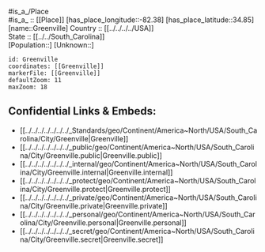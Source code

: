 ﻿---
location: [34.85,-82.38] 
mapzoom: [7,12] 
mapmarker: city 
type: City
tags:
- geo/City


SpocWebEntityId: 30557
isDeleted: false
confidential: public

---
#is_a_/Place  
#is_a_ :: [[Place]] 
[has_place_longitude::-82.38] 
[has_place_latitude::34.85] 
[name::Greenville] 
Country :: [[../../../../USA]]  
State :: [[../../South_Carolina]]  
[Population::] 
[Unknown::] 


```leaflet
id: Greenville
coordinates: [[Greenville]] 
markerFile: [[Greenville]] 
defaultZoom: 11 
maxZoom: 18
```


## Confidential Links & Embeds: 
- [[../../../../../../../_Standards/geo/Continent/America~North/USA/South_Carolina/City/Greenville|Greenville]] 
- [[../../../../../../../_public/geo/Continent/America~North/USA/South_Carolina/City/Greenville.public|Greenville.public]] 
- [[../../../../../../../_internal/geo/Continent/America~North/USA/South_Carolina/City/Greenville.internal|Greenville.internal]] 
- [[../../../../../../../_protect/geo/Continent/America~North/USA/South_Carolina/City/Greenville.protect|Greenville.protect]] 
- [[../../../../../../../_private/geo/Continent/America~North/USA/South_Carolina/City/Greenville.private|Greenville.private]] 
- [[../../../../../../../_personal/geo/Continent/America~North/USA/South_Carolina/City/Greenville.personal|Greenville.personal]] 
- [[../../../../../../../_secret/geo/Continent/America~North/USA/South_Carolina/City/Greenville.secret|Greenville.secret]] 
